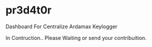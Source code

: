 # pr3d4t0r
Dashboard For Centralize Ardamax Keylogger

In Contruction.. Please Waiting or send your contribuition.
